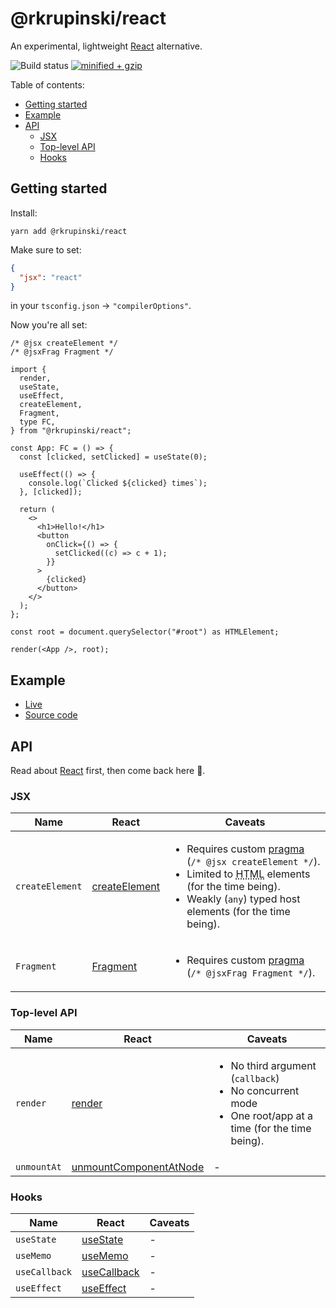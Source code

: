 # @rkrupinski/react

An experimental, lightweight [React](https://react.dev/) alternative.

![Build status](https://github.com/rkrupinski/react/workflows/CI/badge.svg)
[![minified + gzip](https://badgen.net/bundlephobia/minzip/@rkrupinski/react)](https://bundlephobia.com/package/@rkrupinski/react)

Table of contents:

- [Getting started](#getting-started)
- [Example](#example)
- [API](#api)
  - [JSX](#jsx)
  - [Top-level API](#top-level-api)
  - [Hooks](#hooks)

## Getting started

Install:

```
yarn add @rkrupinski/react
```

Make sure to set:

```json
{
  "jsx": "react"
}
```

in your `tsconfig.json` -> `"compilerOptions"`.

Now you're all set:

```tsx
/* @jsx createElement */
/* @jsxFrag Fragment */

import {
  render,
  useState,
  useEffect,
  createElement,
  Fragment,
  type FC,
} from "@rkrupinski/react";

const App: FC = () => {
  const [clicked, setClicked] = useState(0);

  useEffect(() => {
    console.log(`Clicked ${clicked} times`);
  }, [clicked]);

  return (
    <>
      <h1>Hello!</h1>
      <button
        onClick={() => {
          setClicked((c) => c + 1);
        }}
      >
        {clicked}
      </button>
    </>
  );
};

const root = document.querySelector("#root") as HTMLElement;

render(<App />, root);
```

## Example

- [Live](https://remarkable-rugelach-93aab7.netlify.app/)
- [Source code](https://github.com/rkrupinski/react/tree/master/packages/example)

## API

Read about [React](https://react.dev/reference) first, then come back here 🙏.

### JSX

<table>
  <thead>
    <tr>
      <th>Name</th>
      <th>React</th>
      <th>Caveats</th>
    </tr>
  </thead>
  <tbody>
    <tr>
      <td><code>createElement</code></td>
      <td>
        <a href="https://react.dev/reference/react/createElement" target="_blank">createElement</a>
      </td>
      <td>
        <ul>
          <li>Requires custom <a href="https://www.typescriptlang.org/tsconfig#jsxFactory" target="_blank">pragma</a> (<code>/* @jsx createElement */</code>).</li>
          <li>Limited to <abbr title="HyperText Markup Language">HTML</abbr> elements (for the time being).</li>
          <li>Weakly (<code>any</code>) typed host elements (for the time being).</li>
        </ul>
      </td>
    </tr>
    <tr>
      <td><code>Fragment</code></td>
      <td>
        <a href="https://react.dev/reference/react/Fragment" target="_blank">Fragment</a>
      </td>
      <td>
        <ul>
          <li>Requires custom <a href="https://www.typescriptlang.org/tsconfig#jsxFactory" target="_blank">pragma</a> (<code>/* @jsxFrag Fragment */</code>).</li>
        </ul>
      </td>
    </tr>
  </tbody>
</table>

### Top-level API

<table>
  <thead>
    <tr>
      <th>Name</th>
      <th>React</th>
      <th>Caveats</th>
    </tr>
  </thead>
  <tbody>
    <tr>
      <td><code>render</code></td>
      <td>
        <a href="https://react.dev/reference/react-dom/render" target="_blank">render</a>
      </td>
      <td>
        <ul>
          <li>No third argument (<code>callback</code>)</li>
          <li>No concurrent mode</li>
          <li>One root/app at a time (for the time being).</li>
        </ul>
      </td>
    </tr>
    <tr>
      <td><code>unmountAt</code></td>
      <td>
        <a href="https://react.dev/reference/react-dom/unmountComponentAtNode" target="_blank">unmountComponentAtNode</a>
      </td>
      <td>-</td>
    </tr>
  </tbody>
</table>

### Hooks

<table>
  <thead>
    <tr>
      <th>Name</th>
      <th>React</th>
      <th>Caveats</th>
    </tr>
  </thead>
  <tbody>
    <tr>
      <td><code>useState</code></td>
      <td>
        <a href="https://react.dev/reference/react/useState" target="_blank">useState</a>
      </td>
      <td>-</td>
    </tr>
    <tr>
      <td><code>useMemo</code></td>
      <td>
        <a href="https://react.dev/reference/react/useMemo" target="_blank">useMemo</a>
      </td>
      <td>-</td>
    </tr>
    <tr>
      <td><code>useCallback</code></td>
      <td>
        <a href="https://react.dev/reference/react/useCallback" target="_blank">useCallback</a>
      </td>
      <td>-</td>
    </tr>
    <tr>
      <td><code>useEffect</code></td>
      <td>
        <a href="https://react.dev/reference/react/useEffect" target="_blank">useEffect</a>
      </td>
      <td>-</td>
    </tr>
  </tbody>
</table>
